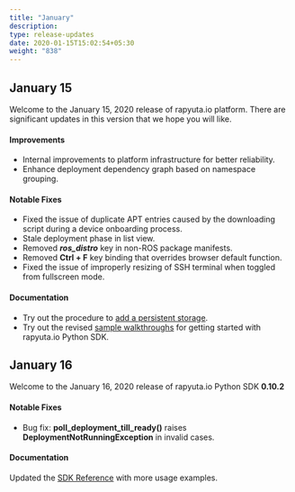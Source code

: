```yaml
---
title: "January"
description:
type: release-updates
date: 2020-01-15T15:02:54+05:30
weight: "838"
---
```

## January 15
Welcome to the January 15, 2020 release of rapyuta.io
platform. There are significant updates in this version
that we hope you will like.

#### Improvements

* Internal improvements to platform infrastructure for better reliability.
* Enhance deployment dependency graph based on namespace grouping.

#### Notable Fixes

* Fixed the issue of duplicate APT entries caused by the downloading script during a device onboarding process.
* Stale deployment phase in list view.
* Removed ***ros_distro*** key in non-ROS package manifests.
* Removed **Ctrl + F** key binding that overrides browser default function.
* Fixed the issue of improperly resizing of SSH terminal when toggled from fullscreen mode.

#### Documentation

* Try out the procedure to [add a persistent storage](/3_how-tos/33_software-development/335_adding-persistent-storage-to-a-deployment/).
* Try out the revised [sample walkthroughs](/4_tutorials/42_advanced/421_ros-pub-sub-with-sdk/) for getting started with rapyuta.io Python SDK.

## January 16

Welcome to the January 16, 2020 release of rapyuta.io Python SDK **0.10.2**

#### Notable Fixes

* Bug fix: **poll_deployment_till_ready()** raises **DeploymentNotRunningException** in invalid cases.

#### Documentation
Updated the [SDK Reference](https://sdk.rapyuta.io/) with more usage examples.
